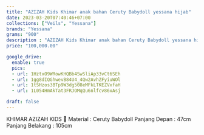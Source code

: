 ```yaml
---
title: "AZIZAH Kids Khimar anak bahan Ceruty Babydoll yessana hijab"
date: 2023-03-20T07:40:46+07:00
collections: ["Veils", "Yessana"]
brands: "Yessana"
grams: "900"
description : "AZIZAH Kids Khimar anak bahan Ceruty Babydoll yessana hijab"
price: "100,000.00"

google_drive:
  enable: true
  pics:
  - url: 1HztxO9WRowKHQBb4SwSliAp33vCt6SEh
  - url: 1gg8dIQGhwevB84U4_4Qw2AvhZFyiuWOl
  - url: 1tSHzos3BTp9W3dg508eMFkLTKEZVxfaH
  - url: 1L054HmAkTat3FRJOMqQu6nlfcv86xAsj

draft: false
---
```


KHIMAR AZIZAH KIDS 💐
Material      : Ceruty Babydoll
Panjang Depan     : 47cm
Panjang Belakang  : 105cm  
